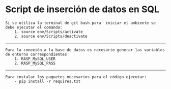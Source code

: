 # Script de inserción de datos en SQL


~~~
Si se utiliza la terminal de git bash para  iniciar el ambiente se debe ejecutar el comando:
	1. source env/Scripts/activate
	2. source env/Scripts/deactivate
~~~

- - - 
  
~~~
Para la conexión a la base de datos es necesario generar las variables de entorno correspondientes
	1. RASP_MySQL_USER
	2. RASP_MySQL_PASS
~~~

- - - 

~~~
Para instalar los paquetes necesarios para el código ejecutar:
	- pip install -r requires.txt
~~~
